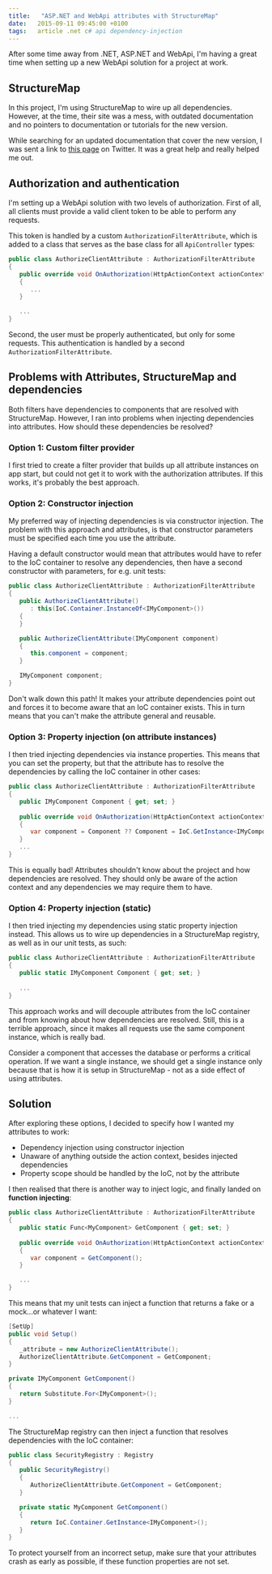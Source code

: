 ```yaml
---
title:   "ASP.NET and WebApi attributes with StructureMap"
date: 	2015-09-11 09:45:00 +0100
tags: 	article .net c# api dependency-injection
---
```


After some time away from .NET, ASP.NET and WebApi, I'm having a great time when
setting up a new WebApi solution for a project at work.


## StructureMap

In this project, I'm using StructureMap to wire up all dependencies. However, at
the time, their site was a mess, with outdated documentation and no pointers to
documentation or tutorials for the new version.

While searching for an updated documentation that cover the new version, I was
sent a link to [this page](http://structuremap.github.io) on Twitter. It was a
great help and really helped me out.


## Authorization and authentication

I'm setting up a WebApi solution with two levels of authorization. First of all,
all clients must provide a valid client token to be able to perform any requests.

This token is handled by a custom `AuthorizationFilterAttribute`, which is added 
to a class that serves as the base class for all `ApiController` types:

```csharp
public class AuthorizeClientAttribute : AuthorizationFilterAttribute
{
   public override void OnAuthorization(HttpActionContext actionContext)
   {
      ...
   }

   ...
}
```

Second, the user must be properly authenticated, but only for some requests. This
authentication is handled by a second `AuthorizationFilterAttribute`.


## Problems with Attributes, StructureMap and dependencies

Both filters have dependencies to components that are resolved with StructureMap.
However, I ran into problems when injecting dependencies into attributes. How 
should these dependencies be resolved?

### Option 1: Custom filter provider

I first tried to create a filter provider that builds up all attribute instances
on app start, but could not get it to work with the authorization attributes. If
this works, it's probably the best approach.

### Option 2: Constructor injection

My preferred way of injecting dependencies is via constructor injection. The problem
with this approach and attributes, is that constructor parameters must be specified
each time you use the attribute.

Having a default constructor would mean that attributes would have to refer to the
IoC container to resolve any dependencies, then have a second constructor with 
parameters, for e.g. unit tests:

```csharp
public class AuthorizeClientAttribute : AuthorizationFilterAttribute
{
   public AuthorizeClientAttribute()
      : this(IoC.Container.InstanceOf<IMyComponent>())
   {
   }

   public AuthorizeClientAttribute(IMyComponent component)
   {
      this.component = component;
   }

   IMyComponent component;
}
```

Don't walk down this path! It makes your attribute dependencies point out and
forces it to become aware that an IoC container exists. This in turn means that
you can't make the attribute general and reusable.

### Option 3: Property injection (on attribute instances)

I then tried injecting dependencies via instance properties. This means that
you can set the property, but that the attribute has to resolve the dependencies
by calling the IoC container in other cases:

```csharp
public class AuthorizeClientAttribute : AuthorizationFilterAttribute
{
   public IMyComponent Component { get; set; }
   
   public override void OnAuthorization(HttpActionContext actionContext)
   {
      var component = Component ?? Component = IoC.GetInstance<IMyComponent>();
   }
   ...
}
```

This is equally bad! Attributes shouldn't know about the project and how
dependencies are resolved. They should only be aware of the action context and
any dependencies we may require them to have.

### Option 4: Property injection (static)

I then tried injecting my dependencies using static property injection instead.
This allows us to wire up dependencies in a StructureMap registry, as well as in
our unit tests, as such:


```csharp
public class AuthorizeClientAttribute : AuthorizationFilterAttribute
{
   public static IMyComponent Component { get; set; }
   
   ...
}
```

This approach works and will decouple attributes from the IoC container and from
knowing about how dependencies are resolved. Still, this is a terrible approach,
since it makes all requests use the same component instance, which is really bad.

Consider a component that accesses the database or performs a critical operation.
If we want a single instance, we should get a single instance only because that
is how it is setup in StructureMap - not as a side effect of using attributes.


## Solution

After exploring these options, I decided to specify how I wanted my attributes to 
work:

* Dependency injection using constructor injection
* Unaware of anything outside the action context, besides injected dependencies
* Property scope should be handled by the IoC, not by the attribute

I then realised that there is another way to inject logic, and finally landed on
**function injecting**:

```csharp
public class AuthorizeClientAttribute : AuthorizationFilterAttribute
{
   public static Func<MyComponent> GetComponent { get; set; }
   
   public override void OnAuthorization(HttpActionContext actionContext)
   {
      var component = GetComponent();
   }

   ...
}
```

This means that my unit tests can inject a function that returns a fake or a 
mock...or whatever I want:

```csharp
[SetUp]
public void Setup() 
{
   _attribute = new AuthorizeClientAttribute();
   AuthorizeClientAttribute.GetComponent = GetComponent;
}

private IMyComponent GetComponent()
{
   return Substitute.For<IMyComponent>();
}

...
```

The StructureMap registry can then inject a function that resolves
dependencies with the IoC container:

```csharp
public class SecurityRegistry : Registry
{
   public SecurityRegistry() 
   {
      AuthorizeClientAttribute.GetComponent = GetComponent;
   }

   private static MyComponent GetComponent()
   {
      return IoC.Container.GetInstance<IMyComponent>();
   }
}
```

To protect yourself from an incorrect setup, make sure that your attributes crash
as early as possible, if these function properties are not set.